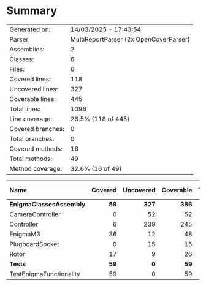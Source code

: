 ﻿# Summary
|||
|:---|:---|
| Generated on: | 14/03/2025 - 17:43:54 |
| Parser: | MultiReportParser (2x OpenCoverParser) |
| Assemblies: | 2 |
| Classes: | 6 |
| Files: | 6 |
| Covered lines: | 118 |
| Uncovered lines: | 327 |
| Coverable lines: | 445 |
| Total lines: | 1096 |
| Line coverage: | 26.5% (118 of 445) |
| Covered branches: | 0 |
| Total branches: | 0 |
| Covered methods: | 16 |
| Total methods: | 49 |
| Method coverage: | 32.6% (16 of 49) |

|**Name**|**Covered**|**Uncovered**|**Coverable**|**Total**|**Line coverage**|**Covered**|**Total**|**Branch coverage**|**Covered**|**Total**|**Method coverage**|
|:---|---:|---:|---:|---:|---:|---:|---:|---:|---:|---:|---:|
|**EnigmaClassesAssembly**|**59**|**327**|**386**|**879**|**15.2%**|**0**|**0**|****|**10**|**43**|**23.2%**|
|CameraController|0|52|52|113|0%|0|0||0|8|0%|
|Controller|6|239|245|537|2.4%|0|0||2|15|13.3%|
|EnigmaM3|36|12|48|109|75%|0|0||3|6|50%|
|PlugboardSocket|0|15|15|41|0%|0|0||0|5|0%|
|Rotor|17|9|26|79|65.3%|0|0||5|9|55.5%|
|**Tests**|**59**|**0**|**59**|**217**|**100%**|**0**|**0**|****|**6**|**6**|**100%**|
|TestEnigmaFunctionality|59|0|59|217|100%|0|0||6|6|100%|
